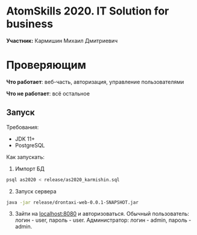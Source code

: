 # AtomSkills 2020. IT Solution for business

**Участник:** Кармишин Михаил Дмитриевич

# Проверяющим

**Что работает**: веб-часть, авторизация, управление пользователями

**Что не работает**: всё остальное

## Запуск

Требования:

* JDK 11+
* PostgreSQL

Как запускать:

1. Импорт БД

```bash
psql as2020 < release/as2020_karmishin.sql
```

2. Запуск сервера

```bash
java -jar release/drontaxi-web-0.0.1-SNAPSHOT.jar
```

3. Зайти на [localhost:8080](http://localhost:8080) и авторизоваться. 
Обычный пользователь: логин - user, пароль - user.
Администратор: логин - admin, пароль - admin.
